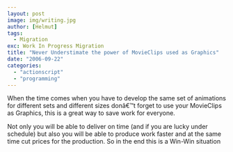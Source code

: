 ```yaml
---
layout: post
image: img/writing.jpg
author: [Helmut]
tags:
  - Migration
exc: Work In Progress Migration
title: "Never Understimate the power of MovieClips used as Graphics"
date: "2006-09-22"
categories: 
  - "actionscript"
  - "programming"
---
```


When the time comes when you have to develop the same set of animations for different sets and different sizes donâ€™t forget to use your MovieClips as Graphics, this is a great way to save work for everyone.

Not only you will be able to deliver on time (and if you are lucky under schedule) but also you will be able to produce work faster and at the same time cut prices for the production. So in the end this is a Win-Win situation
